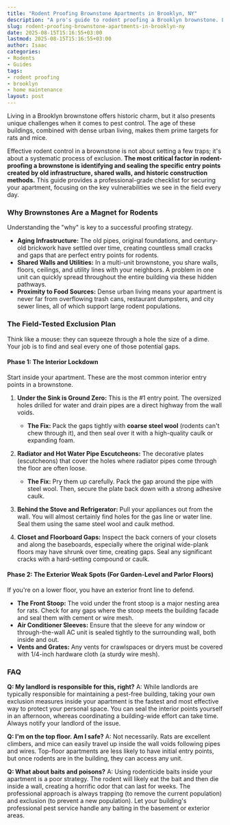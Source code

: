 ```yaml
---
title: "Rodent Proofing Brownstone Apartments in Brooklyn, NY"
description: "A pro's guide to rodent proofing a Brooklyn brownstone. Learn the key entry points specific to these historic buildings and the field-tested methods to seal them out for good."
slug: rodent-proofing-brownstone-apartments-in-brooklyn-ny
date: 2025-08-15T15:16:55+03:00
lastmod: 2025-08-15T15:16:55+03:00
author: Isaac
categories:
- Rodents
- Guides
tags:
- rodent proofing
- brooklyn
- home maintenance
layout: post
---
```

Living in a Brooklyn brownstone offers historic charm, but it also presents unique challenges when it comes to pest control. The age of these buildings, combined with dense urban living, makes them prime targets for rats and mice.

Effective rodent control in a brownstone is not about setting a few traps; it's about a systematic process of exclusion. **The most critical factor in rodent-proofing a brownstone is identifying and sealing the specific entry points created by old infrastructure, shared walls, and historic construction methods.** This guide provides a professional-grade checklist for securing your apartment, focusing on the key vulnerabilities we see in the field every day.

### Why Brownstones Are a Magnet for Rodents

Understanding the "why" is key to a successful proofing strategy.

*   **Aging Infrastructure:** The old pipes, original foundations, and century-old brickwork have settled over time, creating countless small cracks and gaps that are perfect entry points for rodents.
*   **Shared Walls and Utilities:** In a multi-unit brownstone, you share walls, floors, ceilings, and utility lines with your neighbors. A problem in one unit can quickly spread throughout the entire building via these hidden pathways.
*   **Proximity to Food Sources:** Dense urban living means your apartment is never far from overflowing trash cans, restaurant dumpsters, and city sewer lines, all of which support large rodent populations.

### The Field-Tested Exclusion Plan

Think like a mouse: they can squeeze through a hole the size of a dime. Your job is to find and seal every one of those potential gaps.

#### Phase 1: The Interior Lockdown

Start inside your apartment. These are the most common interior entry points in a brownstone.

1.  **Under the Sink is Ground Zero:** This is the #1 entry point. The oversized holes drilled for water and drain pipes are a direct highway from the wall voids.
    *   **The Fix:** Pack the gaps tightly with **coarse steel wool** (rodents can't chew through it), and then seal over it with a high-quality caulk or expanding foam.

2.  **Radiator and Hot Water Pipe Escutcheons:** The decorative plates (escutcheons) that cover the holes where radiator pipes come through the floor are often loose.
    *   **The Fix:** Pry them up carefully. Pack the gap around the pipe with steel wool. Then, secure the plate back down with a strong adhesive caulk.

3.  **Behind the Stove and Refrigerator:** Pull your appliances out from the wall. You will almost certainly find holes for the gas line or water line. Seal them using the same steel wool and caulk method.

4.  **Closet and Floorboard Gaps:** Inspect the back corners of your closets and along the baseboards, especially where the original wide-plank floors may have shrunk over time, creating gaps. Seal any significant cracks with a hard-setting compound or caulk.

#### Phase 2: The Exterior Weak Spots (For Garden-Level and Parlor Floors)

If you're on a lower floor, you have an exterior front line to defend.

*   **The Front Stoop:** The void under the front stoop is a major nesting area for rats. Check for any gaps where the stoop meets the building facade and seal them with cement or wire mesh.
*   **Air Conditioner Sleeves:** Ensure that the sleeve for any window or through-the-wall AC unit is sealed tightly to the surrounding wall, both inside and out.
*   **Vents and Grates:** Any vents for crawlspaces or dryers must be covered with 1/4-inch hardware cloth (a sturdy wire mesh).

### FAQ

**Q: My landlord is responsible for this, right?**
A: While landlords are typically responsible for maintaining a pest-free building, taking your own exclusion measures inside your apartment is the fastest and most effective way to protect your personal space. You can seal the interior points yourself in an afternoon, whereas coordinating a building-wide effort can take time. Always notify your landlord of the issue.

**Q: I'm on the top floor. Am I safe?**
A: Not necessarily. Rats are excellent climbers, and mice can easily travel up inside the wall voids following pipes and wires. Top-floor apartments are less likely to have initial entry points, but once rodents are in the building, they can access any unit.

**Q: What about baits and poisons?**
A: Using rodenticide baits inside your apartment is a poor strategy. The rodent will likely eat the bait and then die inside a wall, creating a horrific odor that can last for weeks. The professional approach is always trapping (to remove the current population) and exclusion (to prevent a new population). Let your building's professional pest service handle any baiting in the basement or exterior areas.
